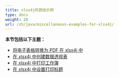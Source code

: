 ```yaml
---
title: xlsx4j的其他示例
type: docs
weight: 20
url: /zh/java/miscellaneous-examples-for-xlsx4j/
---
```


 **本节包括以下主题：**
- [将电子表格转换为 PDF 在 xlsx4j 中](/cells/zh/java/convert-spreadsheet-to-pdf-in-xlsx4j/)
- [在 xlsx4j 中创建数据透视表](/cells/zh/java/create-pivot-table-in-xlsx4j/)
- [在 xlsx4j 中打印工作簿](/cells/zh/java/printing-workbooks-in-xlsx4j/)
- [在 xlsx4j 中设置打印标题](/cells/zh/java/set-print-titles-in-xlsx4j/)
